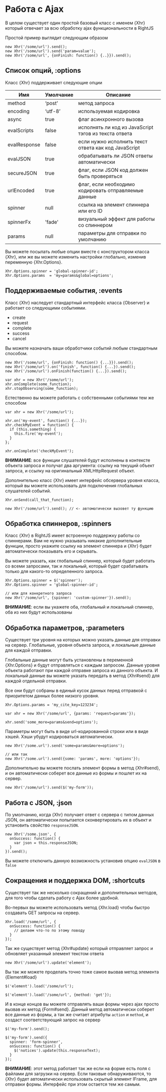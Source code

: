 # Работа с Ajax

В целом существует один простой базовый класс с именем {Xhr} который отвечает
за всю обработку ajax функциональности в RightJS

Простой пример выглядит следующим образом

    new Xhr('/some/url').send();
    new Xhr('/some/url').send('param=value');
    new Xhr('/some/url', {onFinish: function() {..}}).send();


## Список опций, :options

Класс {Xhr} поддерживает следующие опции


Имя          | Умолчание | Описание
-------------|-----------|--------------------------------------------------------
method       | ‘post’    | метод запроса
encoding     | ‘utf-8’   | используемая кодировка
async        | true      | флаг асинхронного вызова
evalScripts  | false     | исполнять ли код из JavaScript тэгов из текста ответа
evalResponse | false     | если нужно исполнить текст ответа как код JavaScript
evalJSON     | true      | обрабатывать ли JSON ответы автоматически
secureJSON	 | true	     | флаг, если JSON код должен быть проверяться
urlEncoded   | true      | флаг, если необходимо кодировать отправляемые данные
spinner      | null      | ссылка на элемент спиннера или его ID
spinnerFx    | 'fade'    | визуальный эффект для работы со спиннером
params       | null      | параметры для отправки по умолчанию


Вы можете посылать любые опции вместе с конструктором класса {Xhr}, или же
вы можете изменить настройки глобально, изменив переменную {Xhr.Options}.

    Xhr.Options.spinner = 'global-spinner-id';
    Xhr.Options.params  = 'my=params&global=options';


## Поддерживаемые события, :events

Класс {Xhr} наследует стандартный интерфейс класса {Observer} и работает
со следующими событиями.
  
* create
* request
* complete
* success
* cancel

Вы можете назначать ваши обработчики событий любым стандартным способом.

    new Xhr('/some/url', {onFinish: function() {...}}).send();
    new Xhr('/some/url').on('finish', function() {...}).send();
    new Xhr('/some/url').onFinish(function() {...}).send();
    
    var xhr = new Xhr('/some/url');
    xhr.onComplete(some_function);
    xhr.stopObserving(some_function);

Естественно вы можете работать с собственными событиями тем же способом

    var xhr = new Xhr('/some/url');
    
    xhr.on('my-event', function() {...});
    xhr.checkMyEvent = function() {
      if (this.something) {
        this.fire('my-event');
      }
    };
    
    xhr.onComplete('checkMyEvent');

__ВНИМАНИЕ__: все функции слушателей будут исполнены в контексте объекта запроса
и получат два аргумента: ссылку на текущий объект запроса, и ссылку на оригинальный
XMLHttpRequest объект.

Дополнительно класс {Xhr} имеет интерфейс обсервера уровня класса, который
вы можете использовать для подключения глобальных слушателей событий.

    Xhr.onSend(call_that_function);
    
    new Xhr('/some/url').send(); // <- автоматически вызовет ту функцию


## Обработка спиннеров, :spinners

Класс {Xhr} в RightJS имеет встроенную поддержку работы со спиннерами. Вам не нужно
указывать никакие дополнительные функции, просто укажите ссылку на элемент спиннера
и {Xhr} будет автоматически показывать его и скрывать.

Вы можете указать, как глобальный спиннер, который будет работать со всеми запросами,
так и локальный, который будет срабатывать только для какого-то определенного запроса.

    Xhr.Options.spinner = $('spinner');
    Xhr.Options.spinner = 'global-spinner-id';
    
    // или для конкретного запроса
    new Xhr('/some/url', {spinner: 'custom-spinner'}).send();

__ВНИМАНИЕ__: если вы укажете оба, глобальный и локальный спиннер, оба из них будут
использованы


## Обработка параметров, :parameters

Существует три уровня на которых можно указать данные для отправки на сервер.
Глобальные, уровня объекта запроса, и локальные данные для каждой отправки.

Глобальные данные могут быть установлены в переменной {Xhr.Options} и будут
отправляться с каждым запросом. Данные уровня объекта работают при каждой
отправке запроса из данного объекта. И локальный данные вы можете указать
передать в метод {Xhr#send} для каждой отдельной отправки.

Все они будут собраны в единый кусок данных перед отправкой с приоритетом
данных более низкого уровня.

    Xhr.Options.params = 'my_cite_key=123234';
    
    var xhr = new Xhr('/some/url', {params: 'request=params'});
    
    xhr.send('some_more=params&send=options');

Параметры могут быть в виде url-кодированной строки или в виде хэшей. Хэши
убудут кодироваться автоматически.

    new Xhr('/some.url').send('some=params&more=options');
    
    // или так
    new Xhr('/some.url').send({some: 'params', more: 'options'});

Дополнительно вы можете послать элемент формы в метод {Xhr#send}, и он
автоматически соберет все данные из формы и пошлет их на сервер.

    new Xhr('/some/url').send($('my-form'));


## Работа с JSON, :json

По умолчанию, когда {Xhr} получает ответ с сервера с типом данных JSON,
он автоматически попытается сконвертировать их в объект и установить 
свойство `responseJSON`.

    new Xhr('/some.json', {
      onSuccess: function() {
        var json = this.responseJSON;
      }
    }).send();

Вы можете отключить данную возможность установив опцию `evalJSON` в `false`


## Сокращения и поддержка DOM, :shortcuts

Существует так же несколько сокращений и дополнительных методов, для того
чтобы сделать работу с Ajax более удобной.

Во-первых вы можете использовать метод {Xhr.load} чтобы быстро создавать
GET запросы на сервер.

    Xhr.load('/some/url', {
      onSuccess: function() {
        // делаем что-то по этому поводу
      }
    });

Так же существует метод {Xhr#update} который отправляет запрос и обновляет
указанный элемент текстом ответа

    new Xhr('/some/url').update('element');

Вы так же можете проделать точно тоже самое вызвав метод элемента {Element#load}

    $('element').load('/some/url');
    
    $('element').load('/some/url', {method: 'get'});

И в конце концов вы можете отправлять ваши формы через ajax просто вызвав их
метод {Form#send}. Данный метод автоматически соберет все данные из формы,
а так же считает атрибуты `action` и `method`, и создаст соответствующий запрос
на сервер

    $('my-form').send();
    
    $('my-form').send({
      spinner: 'form-spinner',
      onSuccess: function() {
        $('notices').update(this.responseText);
      }
    });

__ВНИМАНИЕ__: этот метод работает так же если на форме есть поля с файлами
для загрузки на сервер. Если таковые обнаруживаются, то {Xhr} будет автоматически
использовать скрытый элемент IFrame, для отправки формы. Интерфейс при этом
остается тем же самым.
